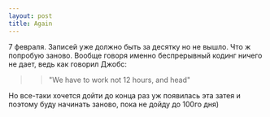 ```yaml
---
layout: post
title: Again
---
```


7 февраля. Записей уже должно быть за десятку но не вышло. Что ж попробую заново. Вообще говоря именно беспрерывный кодинг ничего не дает, ведь как говорил Джобс:

>>"We have to work not 12 hours, and head"

Но все-таки хочется дойти до конца раз уж появилась эта затея и поэтому буду начинать заново, пока не дойду до 100го дня)
